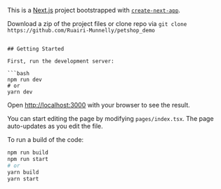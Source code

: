 This is a [Next.js](https://nextjs.org/) project bootstrapped with [`create-next-app`](https://github.com/vercel/next.js/tree/canary/packages/create-next-app).

Download a zip of the project files or clone repo via ```git clone https://github.com/Ruairi-Munnelly/petshop_demo```
```

## Getting Started

First, run the development server:

```bash
npm run dev
# or
yarn dev
```

Open [http://localhost:3000](http://localhost:3000) with your browser to see the result.

You can start editing the page by modifying `pages/index.tsx`. The page auto-updates as you edit the file.

To run a build of the code:

```bash
npm run build
npm run start
# or
yarn build
yarn start
```
